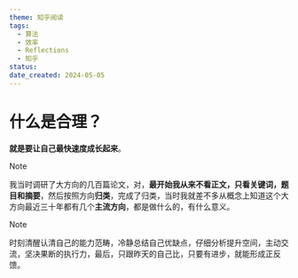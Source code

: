 ```yaml
---
theme: 知乎阅读
tags:
  - 算法
  - 效率
  - Reflections
  - 知乎
status: 
date_created: 2024-05-05
---
```

# 什么是合理？
**就是要让自己最快速度成长起来**。

>[!note]
>我当时调研了大方向的几百篇论文，对，**最开始我从来不看正文，只看关键词，题目和摘要**，然后按照方向**归类**，完成了归类，当时我就差不多从概念上知道这个大方向最近三十年都有几个**主流方向**，都是做什么的，有什么意义。

> [!note]
> 时刻清醒认清自己的能力范畴，冷静总结自己优缺点，仔细分析提升空间，主动交流，坚决果断的执行力，最后，只跟昨天的自己比，只要有进步，就能形成正反馈。

